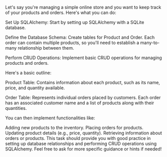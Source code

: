 Let's say you're managing a simple online store and you want to keep track of your products and orders. Here's what you can do:

Set Up SQLAlchemy: Start by setting up SQLAlchemy with a SQLite database.

Define the Database Schema: Create tables for Product and Order. Each order can contain multiple products, so you'll need to establish a many-to-many relationship between them.

Perform CRUD Operations: Implement basic CRUD operations for managing products and orders.

Here's a basic outline:

Product Table: Contains information about each product, such as its name, price, and quantity available.

Order Table: Represents individual orders placed by customers. Each order has an associated customer name and a list of products along with their quantities.

You can then implement functionalities like:

Adding new products to the inventory.
Placing orders for products.
Updating product details (e.g., price, quantity).
Retrieving information about orders or products.
This task should provide you with good practice in setting up database relationships and performing CRUD operations using SQLAlchemy. 
Feel free to ask for more specific guidance or hints if needed!

